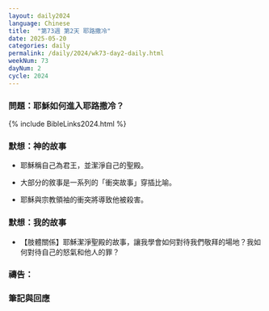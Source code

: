 ```yaml
---
layout: daily2024
language: Chinese
title:  "第73週 第2天 耶路撒冷"
date: 2025-05-20
categories: daily
permalink: /daily/2024/wk73-day2-daily.html
weekNum: 73
dayNum: 2
cycle: 2024
---
```


### 問題：耶穌如何進入耶路撒冷？

{% include BibleLinks2024.html %}

### 默想：神的故事 
+ 耶穌稱自己為君王，並潔淨自己的聖殿。 

+ 大部分的敘事是一系列的「衝突故事」穿插比喻。 

+ 耶穌與宗教領袖的衝突將導致他被殺害。 

### 默想：我的故事 
+ 【肢體關係】耶穌潔淨聖殿的故事，讓我學會如何對待我們敬拜的場地？我如何對待自己的怒氣和他人的罪？

### 禱告：

### 筆記與回應
